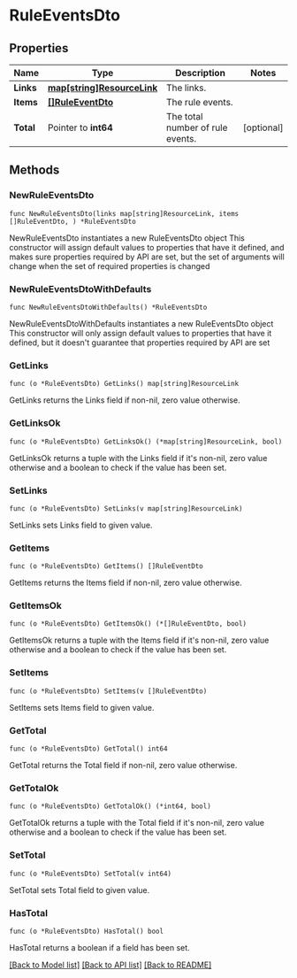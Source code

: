 # RuleEventsDto

## Properties

Name | Type | Description | Notes
------------ | ------------- | ------------- | -------------
**Links** | [**map[string]ResourceLink**](ResourceLink.md) | The links. | 
**Items** | [**[]RuleEventDto**](RuleEventDto.md) | The rule events. | 
**Total** | Pointer to **int64** | The total number of rule events. | [optional] 

## Methods

### NewRuleEventsDto

`func NewRuleEventsDto(links map[string]ResourceLink, items []RuleEventDto, ) *RuleEventsDto`

NewRuleEventsDto instantiates a new RuleEventsDto object
This constructor will assign default values to properties that have it defined,
and makes sure properties required by API are set, but the set of arguments
will change when the set of required properties is changed

### NewRuleEventsDtoWithDefaults

`func NewRuleEventsDtoWithDefaults() *RuleEventsDto`

NewRuleEventsDtoWithDefaults instantiates a new RuleEventsDto object
This constructor will only assign default values to properties that have it defined,
but it doesn't guarantee that properties required by API are set

### GetLinks

`func (o *RuleEventsDto) GetLinks() map[string]ResourceLink`

GetLinks returns the Links field if non-nil, zero value otherwise.

### GetLinksOk

`func (o *RuleEventsDto) GetLinksOk() (*map[string]ResourceLink, bool)`

GetLinksOk returns a tuple with the Links field if it's non-nil, zero value otherwise
and a boolean to check if the value has been set.

### SetLinks

`func (o *RuleEventsDto) SetLinks(v map[string]ResourceLink)`

SetLinks sets Links field to given value.


### GetItems

`func (o *RuleEventsDto) GetItems() []RuleEventDto`

GetItems returns the Items field if non-nil, zero value otherwise.

### GetItemsOk

`func (o *RuleEventsDto) GetItemsOk() (*[]RuleEventDto, bool)`

GetItemsOk returns a tuple with the Items field if it's non-nil, zero value otherwise
and a boolean to check if the value has been set.

### SetItems

`func (o *RuleEventsDto) SetItems(v []RuleEventDto)`

SetItems sets Items field to given value.


### GetTotal

`func (o *RuleEventsDto) GetTotal() int64`

GetTotal returns the Total field if non-nil, zero value otherwise.

### GetTotalOk

`func (o *RuleEventsDto) GetTotalOk() (*int64, bool)`

GetTotalOk returns a tuple with the Total field if it's non-nil, zero value otherwise
and a boolean to check if the value has been set.

### SetTotal

`func (o *RuleEventsDto) SetTotal(v int64)`

SetTotal sets Total field to given value.

### HasTotal

`func (o *RuleEventsDto) HasTotal() bool`

HasTotal returns a boolean if a field has been set.


[[Back to Model list]](../README.md#documentation-for-models) [[Back to API list]](../README.md#documentation-for-api-endpoints) [[Back to README]](../README.md)



